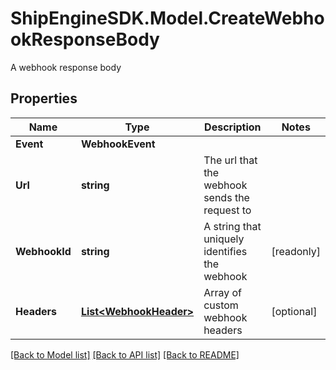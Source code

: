 # ShipEngineSDK.Model.CreateWebhookResponseBody
A webhook response body

## Properties

Name | Type | Description | Notes
------------ | ------------- | ------------- | -------------
**Event** | **WebhookEvent** |  | 
**Url** | **string** | The url that the webhook sends the request to | 
**WebhookId** | **string** | A string that uniquely identifies the webhook | [readonly] 
**Headers** | [**List&lt;WebhookHeader&gt;**](WebhookHeader.md) | Array of custom webhook headers | [optional] 

[[Back to Model list]](../../README.md#documentation-for-models) [[Back to API list]](../../README.md#documentation-for-api-endpoints) [[Back to README]](../../README.md)

